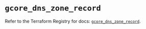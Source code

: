 # `gcore_dns_zone_record`

Refer to the Terraform Registry for docs: [`gcore_dns_zone_record`](https://registry.terraform.io/providers/g-core/gcorelabs/0.3.63/docs/resources/gcore_dns_zone_record).
